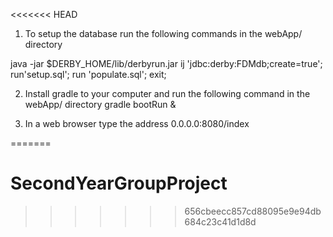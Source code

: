 <<<<<<< HEAD
1. To setup the database run the following commands in the webApp/ directory

java -jar $DERBY_HOME/lib/derbyrun.jar ij 
'jdbc:derby:FDMdb;create=true'; 
run'setup.sql'; 
run 'populate.sql';
exit; 


2. Install gradle to your computer and run the following command in the webApp/ directory
gradle bootRun &


3. In a web browser type the address 0.0.0.0:8080/index

=======
# SecondYearGroupProject
>>>>>>> 656cbeecc857cd88095e9e94db684c23c41d1d8d
